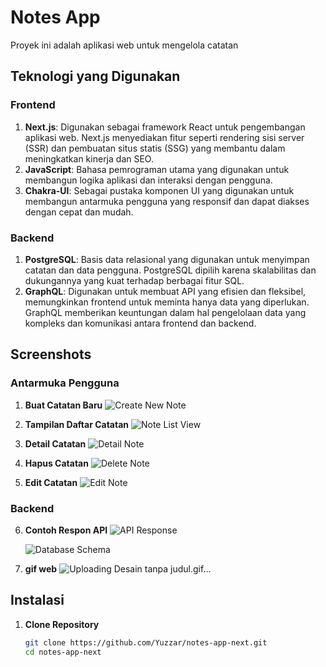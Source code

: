 # Notes App

Proyek ini adalah aplikasi web untuk mengelola catatan
## Teknologi yang Digunakan

### Frontend
1. **Next.js**: Digunakan sebagai framework React untuk pengembangan aplikasi web. Next.js menyediakan fitur seperti rendering sisi server (SSR) dan pembuatan situs statis (SSG) yang membantu dalam meningkatkan kinerja dan SEO.
2. **JavaScript**: Bahasa pemrograman utama yang digunakan untuk membangun logika aplikasi dan interaksi dengan pengguna.
3. **Chakra-UI**: Sebagai pustaka komponen UI yang digunakan untuk membangun antarmuka pengguna yang responsif dan dapat diakses dengan cepat dan mudah.

### Backend
1. **PostgreSQL**: Basis data relasional yang digunakan untuk menyimpan catatan dan data pengguna. PostgreSQL dipilih karena skalabilitas dan dukungannya yang kuat terhadap berbagai fitur SQL.
2. **GraphQL**: Digunakan untuk membuat API yang efisien dan fleksibel, memungkinkan frontend untuk meminta hanya data yang diperlukan. GraphQL memberikan keuntungan dalam hal pengelolaan data yang kompleks dan komunikasi antara frontend dan backend.

## Screenshots

### Antarmuka Pengguna

1. **Buat Catatan Baru**
   ![Create New Note](https://github.com/user-attachments/assets/f6d6c2c0-ca15-4f94-a8c3-944d79451df5)

2. **Tampilan Daftar Catatan**
   ![Note List View](https://github.com/user-attachments/assets/c13b0e97-de3f-453d-a716-99a80202db7c)

3. **Detail Catatan**
   ![Detail Note](https://github.com/user-attachments/assets/650b51b5-5019-434d-b01d-27a42a64de97)

4. **Hapus Catatan**
   ![Delete Note](https://github.com/user-attachments/assets/ec9913f4-3f13-4da5-a58f-e3d44d54a26d)

5. **Edit Catatan**
   ![Edit Note](https://github.com/user-attachments/assets/5bc83f6e-d3a8-46c2-b6db-e0ad951fa534)

### Backend

6. **Contoh Respon API**
   ![API Response](https://github.com/user-attachments/assets/e919740b-21fa-4b7c-a4cd-3d8dae16a55a)

   ![Database Schema](https://github.com/user-attachments/assets/43fbd872-893f-44df-82e5-4ed75a55e68f)

6. **gif web**
![Uploading Desain tanpa judul.gif…]()


## Instalasi

1. **Clone Repository**
   ```bash
   git clone https://github.com/Yuzzar/notes-app-next.git
   cd notes-app-next
